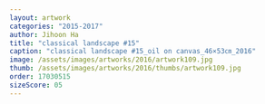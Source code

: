 ```yaml
---
layout: artwork
categories: "2015-2017"
author: Jihoon Ha
title: "classical landscape #15"
caption: "classical landscape #15_oil on canvas_46×53㎝_2016"
image: /assets/images/artworks/2016/artwork109.jpg
thumb: /assets/images/artworks/2016/thumbs/artwork109.jpg
order: 17030515
sizeScore: 05
---
```

